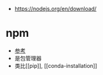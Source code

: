 - https://nodejs.org/en/download/
# npm
- [参考](https://www.freecodecamp.org/chinese/news/what-is-npm-a-node-package-manager-tutorial-for-beginners/)
- 是包管理器
- 类比[[pip]], [[conda-installation]]